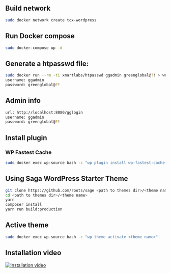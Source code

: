 ## Build network
```sh
sudo docker network create tcx-wordpress
```

## Run Docker compose
```sh
sudo docker-compose up -d
```

## Generate a htpasswd file:
```sh
sudo docker run --rm -ti xmartlabs/htpasswd ggadmin greenglobal@?! > wordpress/.htpasswd
username: ggadmin
password: greenglobal@?!
```

## Admin info
```sh
url: http://localhost:8080/gglogin
username: ggadmin
password: greenglobal@?!
```

## Install plugin
### WP Fastest Cache
```sh
sudo docker exec wp-source bash -c "wp plugin install wp-fastest-cache --activate"
```

## Using Saga WordPress Starter Theme
```sh
git clone https://github.com/roots/sage <path to themes dir>/<theme name>
cd <path to themes dir>/<theme name>
yarn
composer install
yarn run build:production
```
## Active theme
```sh
sudo docker exec wp-source bash -c "wp theme activate <theme name>"
```

## Installation video
[![Installation video](https://img.youtube.com/vi/ahr1CUHAO7c/0.jpg)](https://www.youtube.com/watch?v=ahr1CUHAO7c)
